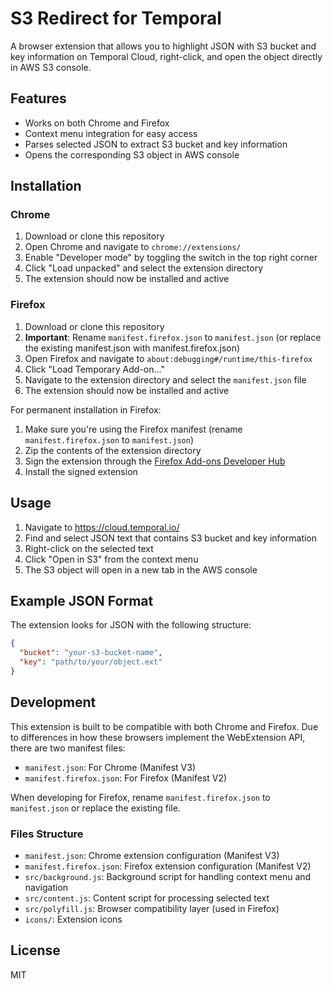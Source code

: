 # S3 Redirect for Temporal

A browser extension that allows you to highlight JSON with S3 bucket and key information on Temporal Cloud, right-click, and open the object directly in AWS S3 console.

## Features

- Works on both Chrome and Firefox
- Context menu integration for easy access
- Parses selected JSON to extract S3 bucket and key information
- Opens the corresponding S3 object in AWS console

## Installation

### Chrome

1. Download or clone this repository
2. Open Chrome and navigate to `chrome://extensions/`
3. Enable "Developer mode" by toggling the switch in the top right corner
4. Click "Load unpacked" and select the extension directory
5. The extension should now be installed and active

### Firefox

1. Download or clone this repository
2. **Important**: Rename `manifest.firefox.json` to `manifest.json` (or replace the existing manifest.json with manifest.firefox.json)
3. Open Firefox and navigate to `about:debugging#/runtime/this-firefox`
4. Click "Load Temporary Add-on..."
5. Navigate to the extension directory and select the `manifest.json` file
6. The extension should now be installed and active

For permanent installation in Firefox:
1. Make sure you're using the Firefox manifest (rename `manifest.firefox.json` to `manifest.json`)
2. Zip the contents of the extension directory
3. Sign the extension through the [Firefox Add-ons Developer Hub](https://addons.mozilla.org/en-US/developers/)
4. Install the signed extension

## Usage

1. Navigate to https://cloud.temporal.io/
2. Find and select JSON text that contains S3 bucket and key information
3. Right-click on the selected text
4. Click "Open in S3" from the context menu
5. The S3 object will open in a new tab in the AWS console

## Example JSON Format

The extension looks for JSON with the following structure:

```json
{
  "bucket": "your-s3-bucket-name",
  "key": "path/to/your/object.ext"
}
```

## Development

This extension is built to be compatible with both Chrome and Firefox. Due to differences in how these browsers implement the WebExtension API, there are two manifest files:

- `manifest.json`: For Chrome (Manifest V3)
- `manifest.firefox.json`: For Firefox (Manifest V2)

When developing for Firefox, rename `manifest.firefox.json` to `manifest.json` or replace the existing file.

### Files Structure

- `manifest.json`: Chrome extension configuration (Manifest V3)
- `manifest.firefox.json`: Firefox extension configuration (Manifest V2)
- `src/background.js`: Background script for handling context menu and navigation
- `src/content.js`: Content script for processing selected text
- `src/polyfill.js`: Browser compatibility layer (used in Firefox)
- `icons/`: Extension icons

## License

MIT
